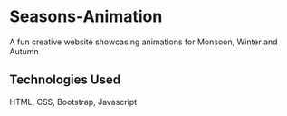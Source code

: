 # Seasons-Animation

A fun creative website showcasing animations for Monsoon, Winter and Autumn

## Technologies Used

HTML, CSS, Bootstrap, Javascript
